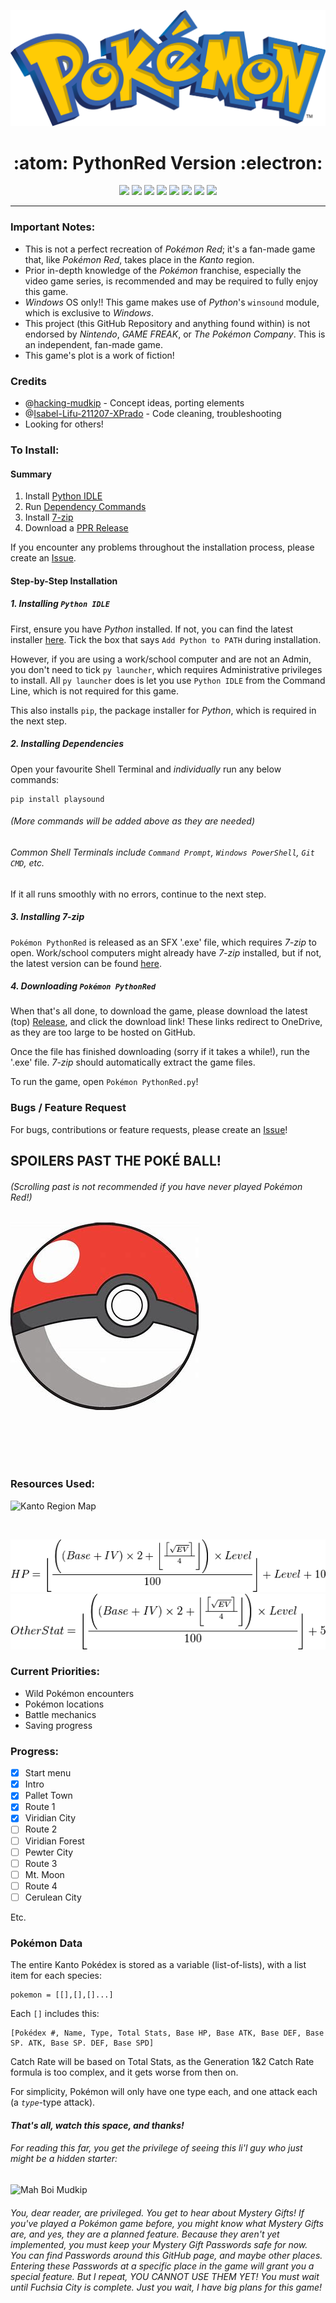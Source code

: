 ![Pokémon](Pictures/logo.png "Pokémon")
<h1 align="center">:atom: PythonRed Version :electron:</h1>

<p align="center">
<a href="https://GitHub.com/TurnipGuy30/Pokemon-PythonRed/graphs/commit-activity"><img src="https://img.shields.io/badge/Maintained%3F-yes-green.svg"></a>
<img src="https://img.shields.io/badge/Maintainer-TurnipGuy30-blue">
<a href="mailto:ba004629@bac.qld.edu.au"><img src="https://img.shields.io/badge/Ask%20me-anything-1abc9c.svg"></a>
<a href="https://www.python.org/"><img src="https://img.shields.io/badge/Made%20with-Python-1f425f.svg"></a>
<a href="https://pypi.python.org/pypi/ansicolortags/"><img src="https://img.shields.io/badge/python-3.6-blue"></a>
<a href="https://GitHub.com/TurnipGuy30/Pokemon-PythonRed/issues"><img src="https://img.shields.io/github/issues/TurnipGuy30/Pokemon-PythonRed.svg"></a>
<a href="https://GitHub.com/TurnipGuy30/Pokemon-PythonRed/issues?q=is%3Aissue+is%3Aclosed"><img src="https://img.shields.io/github/issues-closed/TurnipGuy30/Pokemon-PythonRed.svg"></a>
<a href="https://github.com/TurnipGuy30/Pokemon-PythonRed/stargazers"><img src="https://img.shields.io/github/stars/TurnipGuy30/Pokemon-PythonRed"/></a>
</p>

---
### Important Notes:

* This is not a perfect recreation of _Pokémon Red_; it's a fan-made game that, like _Pokémon Red_, takes place in the _Kanto_ region.
* Prior in-depth knowledge of the _Pokémon_ franchise, especially the video game series, is recommended and may be required to fully enjoy this game.
* _Windows_ OS only!! This game makes use of _Python_'s `winsound` module, which is exclusive to _Windows_.
* This project (this GitHub Repository and anything found within) is not endorsed by _Nintendo_, _GAME FREAK_, or _The Pokémon Company_. This is an independent, fan-made game.
* This game's plot is a work of fiction!

### Credits

* @[hacking-mudkip](https://github.com/hacking-mudkip "hacking-mudkip's Profile") - Concept ideas, porting elements
* @[Isabel-Lifu-211207-XPrado](https://github.com/Isabel-Lifu-211207-XPrado "Isabel-Lifu-211207-XPrado's Profile") - Code cleaning, troubleshooting
* Looking for others!

### To Install:

#### Summary

1. Install [Python IDLE](https://www.python.org/downloads/ "Python Latest")
2. Run [Dependency Commands](https://github.com/TurnipGuy30/Pokemon-PythonRed#2-installing-dependencies "On this page: Installing Dependencies")
3. Install [7-zip](https://7-zip.org "7-zip Latest")
4. Download a [PPR Release](https://github.com/TurnipGuy30/Pokemon-PythonRed/releases "Pokémon PythonRed Releases")

If you encounter any problems throughout the installation process, please create an [Issue](https://github.com/TurnipGuy30/Pokemon-PythonRed/issues "Pokémon PythonRed Issues").

#### Step-by-Step Installation
##### 1. Installing `Python IDLE`

First, ensure you have _Python_ installed. If not, you can find the latest installer [here](https://www.python.org/downloads/ "Python Latest"). Tick the box that says `Add Python to PATH` during installation.

However, if you are using a work/school computer and are not an Admin, you don't need to tick `py launcher`, which requires Administrative privileges to install. All `py launcher` does is let you use `Python IDLE` from the Command Line, which is not required for this game.

This also installs `pip`, the package installer for _Python_, which is required in the next step.

##### 2. Installing Dependencies
Open your favourite Shell Terminal and _individually_ run any below commands:

```
pip install playsound
```

###### (More commands will be added above as they are needed)
###### Common Shell Terminals include `Command Prompt`, `Windows PowerShell`, `Git CMD`, etc.

If it all runs smoothly with no errors, continue to the next step.

##### 3. Installing 7-zip
`Pokémon PythonRed` is released as an SFX '.exe' file, which requires _7-zip_ to open. Work/school computers might already have _7-zip_ installed, but if not, the latest version can be found [here](https://7-zip.org "7-zip Latest").

##### 4. Downloading `Pokémon PythonRed`
When that's all done, to download the game, please download the latest (top) [Release](https://github.com/TurnipGuy30/Pokemon-PythonRed/releases "Pokémon PythonRed Releases"), and click the download link! These links redirect to OneDrive, as they are too large to be hosted on GitHub.

Once the file has finished downloading (sorry if it takes a while!), run the '.exe' file. _7-zip_ should automatically extract the game files.

To run the game, open `Pokémon PythonRed.py`!

### Bugs / Feature Request
For bugs, contributions or feature requests, please create an [Issue](https://github.com/TurnipGuy30/Pokemon-PythonRed/issues "Pokémon PythonRed Issues")!

## SPOILERS PAST THE POKÉ BALL!
###### (Scrolling past is not recommended if you have never played Pokémon Red!)
![SPOILER ALERT!](Pictures/pokeball.jfif "SPOILER ALERT!")

<br><br><br><br>

### Resources Used:
![Kanto Region Map](https://images-wixmp-ed30a86b8c4ca887773594c2.wixmp.com/f/3bddf750-53a0-4a9f-872f-8d13685a758f/d3c4hsg-5acbd78f-c4cb-4f40-a87a-05700ac859a4.png/v1/fill/w_900,h_882,q_75,strp/labeled_map_of_kanto_by_rythos-d3c4hsg.png?token=eyJ0eXAiOiJKV1QiLCJhbGciOiJIUzI1NiJ9.eyJpc3MiOiJ1cm46YXBwOjdlMGQxODg5ODIyNjQzNzNhNWYwZDQxNWVhMGQyNmUwIiwic3ViIjoidXJuOmFwcDo3ZTBkMTg4OTgyMjY0MzczYTVmMGQ0MTVlYTBkMjZlMCIsImF1ZCI6WyJ1cm46c2VydmljZTppbWFnZS5vcGVyYXRpb25zIl0sIm9iaiI6W1t7InBhdGgiOiIvZi8zYmRkZjc1MC01M2EwLTRhOWYtODcyZi04ZDEzNjg1YTc1OGYvZDNjNGhzZy01YWNiZDc4Zi1jNGNiLTRmNDAtYTg3YS0wNTcwMGFjODU5YTQucG5nIiwid2lkdGgiOiI8PTkwMCIsImhlaWdodCI6Ijw9ODgyIn1dXX0.Ycjt66m7t9k-8tio4Tsc0YTsP_nu7Lz2cGBm4CdZWN8 "Kanto Region Map")

<br>

![HP Calculation Formula](Pictures/hp.webp "HP Formula")
![Stat Calculation Formula](Pictures/stat.png "Stat Formula")

### Current Priorities:
* Wild Pokémon encounters
 * Pokémon locations
 * Battle mechanics
* Saving progress

### Progress:
* [x] Start menu
* [x] Intro
* [x] Pallet Town
* [x] Route 1
* [x] Viridian City
* [ ] Route 2
* [ ] Viridian Forest
* [ ] Pewter City
* [ ] Route 3
* [ ] Mt. Moon
* [ ] Route 4
* [ ] Cerulean City

Etc.

### Pokémon Data
The entire Kanto Pokédex is stored as a variable (list-of-lists), with a list item for each species:

```
pokemon = [[],[],[]...]
```

Each `[]` includes this:

```
[Pokédex #, Name, Type, Total Stats, Base HP, Base ATK, Base DEF, Base SP. ATK, Base SP. DEF, Base SPD]
```
Catch Rate will be based on Total Stats, as the Generation 1&2 Catch Rate formula is too complex, and it gets worse from then on.

For simplicity, Pokémon will only have one type each, and one attack each (a _`type`_-type attack).

#### _That's all, watch this space, and thanks!_

###### For reading this far, you get the privilege of seeing this li'l guy who just _might_ be a hidden starter:
![](https://tse2.mm.bing.net/th/id/OIP.odJ_-1cegyviucDJCNG_XAAAAA?w=136&h=180&c=7&o=5&dpr=1.5&pid=1.7 "Mah Boi Mudkip")

###### You, dear reader, are privileged. You get to hear about Mystery Gifts! If you've played a Pokémon game before, you might know what Mystery Gifts are, and yes, they are a planned feature. Because they aren't yet implemented, you must keep your Mystery Gift Passwords safe for now. You can find Passwords around this GitHub page, and maybe other places. Entering these Passwords at a specific place in the game will grant you a special feature. But I repeat, YOU CANNOT USE THEM YET! You must wait until Fuchsia City is complete. Just you wait, I have big plans for this game!
